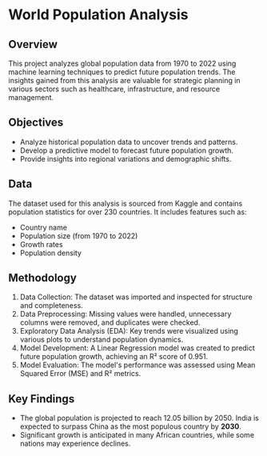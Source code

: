 # World Population Analysis

## Overview
This project analyzes global population data from 1970 to 2022 using machine learning techniques to predict future population trends. The insights gained from this analysis are valuable for strategic planning in various sectors such as healthcare, infrastructure, and resource management.

## Objectives
- Analyze historical population data to uncover trends and patterns.
- Develop a predictive model to forecast future population growth.
- Provide insights into regional variations and demographic shifts.

## Data
The dataset used for this analysis is sourced from Kaggle and contains population statistics for over 230 countries. It includes features such as:
- Country name
- Population size (from 1970 to 2022)
- Growth rates
- Population density

## Methodology
1. Data Collection: The dataset was imported and inspected for structure and completeness.
2. Data Preprocessing: Missing values were handled, unnecessary columns were removed, and duplicates were checked.
3. Exploratory Data Analysis (EDA): Key trends were visualized using various plots to understand population dynamics.
4. Model Development: A Linear Regression model was created to predict future population growth, achieving an R² score of 0.951.
5. Model Evaluation: The model's performance was assessed using Mean Squared Error (MSE) and R² metrics.

## Key Findings
- The global population is projected to reach 12.05 billion by 2050.
  India is expected to surpass China as the most populous country by **2030**.
- Significant growth is anticipated in many African countries, while some nations may experience declines.

